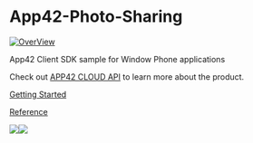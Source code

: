 App42-Photo-Sharing
===================

[![OverView](http://www.shephertz.com/images/logo/app42_cloud.png)](http://api.shephertz.com)

App42 Client SDK sample for Window Phone applications

Check out [APP42 CLOUD API](http://api.shephertz.com/) to learn more about the product.

[Getting Started](http://cta-service-cms2.hubspot.com/cs/c/?&cta_guid=125562bc-3213-4c82-a145-ea6fa532c917&placement_guid=469b0bce-28f1-4587-83f3-f8250fa2b778&portal_id=230213&redirect_url=XWCnQIV6CT6v7YIOW6lVxt3sCYjVIe5hCKqddKl%2B7rJu2fgrMXQgYA%3D%3D&iv=Rs17/fkUBGs%3D)

[Reference](https://github.com/ShashankSShephertz/App42-Photo-Sharing/wiki/Reference)

[![](http://blogs.shephertz.com/wp-content/uploads/2013/05/Signup.jpg)](https://apphq.shephertz.com/register?hsCtaTracking=469b0bce-28f1-4587-83f3-f8250fa2b778%7C125562bc-3213-4c82-a145-ea6fa532c917)[![](http://blogs.shephertz.com/wp-content/uploads/2013/05/AlreadyRegistered.jpg)](https://apphq.shephertz.com/register/app42Login)
